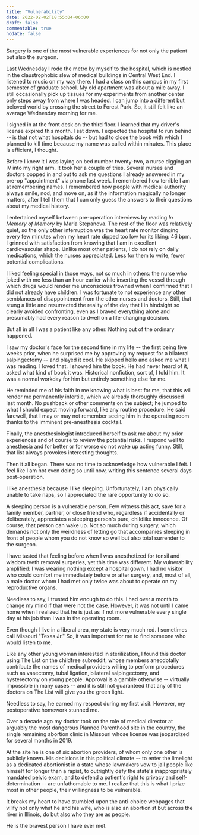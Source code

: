 ```yaml
---
title: "Vulnerability"
date: 2022-02-02T18:55:04-06:00
draft: false
commentable: true
nodate: false
---
```

Surgery is one of the most vulnerable experiences for not only the patient but also the surgeon.

Last Wednesday I rode the metro by myself to the hospital, which is nestled in the claustrophobic slew of medical buildings in Central West End. I listened to music on my way there. I had a class on this campus in my first semester of graduate school. My old apartment was about a mile away. I still occasionally pick up tissues for my experiments from another center only steps away from where I was headed. I can jump into a different but beloved world by crossing the street to Forest Park. So, it still felt like an average Wednesday morning for me.

I signed in at the front desk on the third floor. I learned that my driver's license expired this month. I sat down. I expected the hospital to run behind -- is that not what hospitals do -- but had to close the book with which I planned to kill time because my name was called within minutes. This place is efficient, I thought.

Before I knew it I was laying on bed number twenty-two, a nurse digging an IV into my right arm. It took her a couple of tries. Several nurses and doctors popped in and out to ask me questions I already answered in my pre-op "appointment" via phone last week. I remembered how terrible I am at remembering names. I remembered how people with medical authority always smile, nod, and move on, as if the information magically no longer matters, after I tell them that I can only guess the answers to their questions about my medical history.

I entertained myself between pre-operation interviews by reading _In Memory of Memory_ by Maria Stepanova. The rest of 
the floor was relatively quiet, so the only other interruption was the heart rate monitor dinging every few minutes 
when my heart rate dipped too low for its liking: 46 bpm. I grinned with satisfaction from knowing that I am in 
excellent cardiovascular shape. Unlike most other patients, I do not rely on daily medications, which the nurses 
appreciated. Less for them to write, fewer potential complications.

I liked feeling special in those ways, not so much in others: the nurse who joked with me less than an hour earlier 
while inserting the vessel through which drugs would render me unconscious frowned when I confirmed that I did not 
already have children. I was fortunate to not experience any other semblances of disappointment from the other nurses 
and doctors. Still, that stung a little and resurrected the reality of the day that I in hindsight so clearly avoided 
confronting, even as I braved everything alone and presumably had every reason to dwell on a life-changing decision.

But all in all I was a patient like any other. Nothing out of the ordinary happened. 

I saw my doctor's face for the second time in my life -- the first being five weeks prior, when he surprised me by 
approving my request for a bilateral salpingectomy -- and played it cool. He skipped hello and asked me what I was 
reading. I loved that. I showed him the book. He had never heard of it, asked what kind of book it was. Historical 
nonfiction, sort of, I told him. It was a normal workday for him but entirely something else for me.

He reminded me of his faith in me knowing what is best for me, that this will render me permanently infertile, which we 
already thoroughly discussed last month. No pushback or other comments on the subject; he jumped to what I should 
expect moving forward, like any routine procedure. He said farewell, that I may or may not remember seeing him in the 
operating room thanks to the imminent pre-anesthesia cocktail.

Finally, the anesthesiologist introduced herself to ask me about my prior experiences and of course to review the 
potential risks. I respond well to anesthesia and for better or for worse do not wake up acting funny. Still, that list 
always provokes interesting thoughts.

Then it all began. There was no time to acknowledge how vulnerable I felt. I feel like I am not even doing so until 
now, writing this sentence several days post-operation.

I like anesthesia because I like sleeping. Unfortunately, I am physically unable to take naps, so I appreciated the 
rare opportunity to do so.

A sleeping person is a vulnerable person. Few witness this act, save for a family member, partner, or close friend who, 
regardless if accidentally or deliberately, appreciates a sleeping person's pure, childlike innocence. Of course, that 
person can wake up. Not so much during surgery, which demands not only the weirdness of letting go that accompanies 
sleeping in front of people whom you do not know so well but also total surrender to the surgeon.

I have tasted that feeling before when I was anesthetized for tonsil and wisdom teeth removal surgeries, yet this time 
was different. My vulnerability amplified: I was wearing nothing except a hospital gown, I had no visitor who could 
comfort me immediately before or after surgery, and, most of all, a male doctor whom I had met only twice was about to 
operate on my reproductive organs.

Needless to say, I trusted him enough to do this. I had over a month to change my mind if that were not the case. 
However, it was not until I came home when I realized that he is just as if not more vulnerable every single day at his 
job than I was in the operating room.

Even though I live in a liberal area, my state is very much red. I sometimes call Missouri "Texas Jr." So, it was 
important for me to find someone who would listen to me.

Like any other young woman interested in sterilization, I found this doctor using The List on the childfree subreddit, 
whose members anecdotally contribute the names of medical providers willing to perform procedures such as vasectomy, 
tubal ligation, bilateral salpingectomy, and hysterectomy on young people. Approval is a gamble otherwise -- virtually 
impossible in many cases -- and it is still not guaranteed that any of the doctors on The List will give you the green light.

Needless to say, he earned my respect during my first visit. However, my postoperative homework stunned me.

Over a decade ago my doctor took on the role of medical director at arguably the most dangerous Planned Parenthood site 
in the country, the single remaining abortion clinic in Missouri whose license was jeopardized for several months in 
2019.

At the site he is one of six abortion providers, of whom only one other is publicly known. His decisions in this 
political climate -- to enter the limelight as a dedicated abortionist in a state whose lawmakers vow to jail people 
like himself for longer than a rapist, to outrightly defy the state's inappropriately mandated pelvic exam, and to 
defend a patient's right to privacy and self-determination -- are unfathomable to me. I realize that this is what I 
prize most in other people, their willingness to be vulnerable.

It breaks my heart to have stumbled upon the anti-choice webpages that vilify not only what he and his wife, who is 
also an abortionist but across the river in Illinois, do but also who they are as people.

He is the bravest person I have ever met. 

